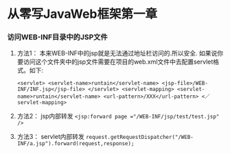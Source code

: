# 从零写JavaWeb框架第一章

### 访问WEB-INF目录中的JSP文件

1. 方法1：
本来WEB-INF中的jsp就是无法通过地址栏访问的.所以安全.
如果说你要访问这个文件夹中的jsp文件需要在项目的web.xml文件中去配置servlet格式。如下:

    `<servlet>
     <servlet-name>runtain</servlet-name>
     <jsp-file>/WEB-INF/INF.jsp</jsp-file>
     </servlet>
     <servlet-mapping>
     <servlet-name>runtain</servlet-name>
     <url-pattern>/XXX</url-pattern>
     <／servlet-mapping>`

2. 方法2：
    jsp内部转发
   `<jsp:forward page ="/WEB-INF/jsp/test/test.jsp" />`

3. 方法3：
 servlet内部转发
`request.getRequestDispatcher("/WEB-INF/a.jsp").forward(request,response);`
